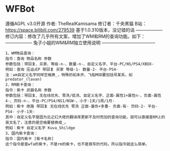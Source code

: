 # WFBot

遵循AGPL v3.0开源
作者: TheRealKamisama 修订者：千央黑猫 B站：https://space.bilibili.com/279539
基于1.0.310版本，没记错的话
——————
修订内容：修改了几乎所有文案，增加了WM和RM的查询功能。如下：
——————
兔子小姐的WM&RM独立使用说明
————————————
```
1、WM物品查询：
指令：查询 物品名称 参数
参数包括：带回复、买家、等级-n-、数量-n-、自定义名字、平台-PC/NS/PS4/XBOX-
例如：查询 压迫点P 带回复 买家 等级-1- 数量-2- 平台-PS4- 
注：wm自定义名字同样空格换_，特殊的如未开、飞船MOD要加括号某系，如predator_(lavan)
2、RM紫卡查询：
指令：紫卡 武器名称 参数
参数包括：带回复、无在线优先、零洗/低洗、自定义名字、正面-属性1+属性n-、负面-属性4-、页码-n-、平台-PC/PS4/NS1/NSW-、小于-1天/1周/1月-
例如：紫卡 绝路 带回复 无在线优先 零洗 正面-基伤+多重- 负面-有- 页码-2- 平台-PS4- 小于-1天-
其中：自定义名字是因为云之幻大佬的翻译库更新不及时而加的查询功能，就可以直接查RM上的英文名了，注意的是空格要替换成_。
例如：紫卡 自定义名字 Kuva_Shildge
3、国内紫卡查询：
指令：国内紫卡 [紫卡名称]
这个指令是查wfa的紫卡，不是rm的紫卡，也不是我写的代码，所以指令就这么简单。
```
